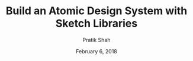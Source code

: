 ---
date: February 6, 2018
title: Build an Atomic Design System with Sketch Libraries
author: Pratik Shah
link: https://medium.com/sketch-app-sources/atomic-design-system-with-sketch-libraries-e06e3b1f8302
description: How we built an Atomic design system with Sketch libraries at Capital Float. Also, some lessons we learned while building an atomic design system.
tags:
- sketch

# ================================
# ARTICLE TAGS AVAILABLE
# ================================
# - animation
# - code
# - contribution
# - design-tokens
# - figma
# - leadership
# - patterns
# - process
# - sketch
# ================================
---